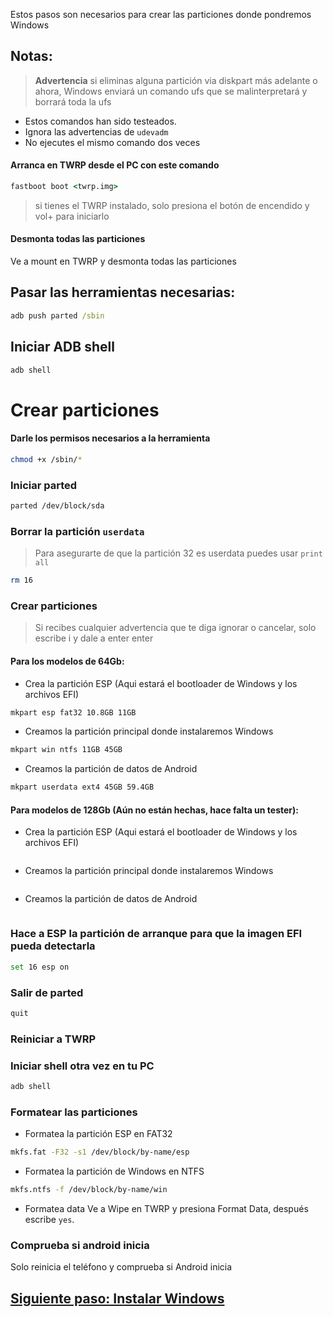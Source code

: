 Estos pasos son necesarios para crear las particiones donde pondremos Windows

## Notas:
> **Advertencia** si eliminas alguna partición via diskpart más adelante o ahora, Windows enviará un comando ufs que se malinterpretará y borrará toda la ufs
- Estos comandos han sido testeados.
- Ignora las advertencias de `udevadm`
- No ejecutes el mismo comando dos veces

#### Arranca en TWRP desde el PC con este comando
```cmd
fastboot boot <twrp.img>
```
> si tienes el TWRP instalado, solo presiona el botón de encendido y vol+ para iniciarlo

#### Desmonta todas las particiones
Ve a mount en TWRP y desmonta todas las particiones

## Pasar las herramientas necesarias:
```cmd
adb push parted /sbin
```

## Iniciar ADB shell
```cmd
adb shell
```

# Crear particiones
#### Darle los permisos necesarios a la herramienta
```sh
chmod +x /sbin/*
```

### Iniciar parted
```sh
parted /dev/block/sda
```

### Borrar la partición `userdata` 
>Para asegurarte de que la partición 32 es userdata puedes usar
>  `print all`
```sh
rm 16
```

### Crear particiones
> Si recibes cualquier advertencia que te diga ignorar o cancelar, solo escribe i y dale a enter enter

#### Para los modelos de 64Gb:

- Crea la partición ESP (Aqui estará el bootloader de Windows y los archivos EFI)
```sh
mkpart esp fat32 10.8GB 11GB
```

- Creamos la partición principal donde instalaremos Windows
```sh
mkpart win ntfs 11GB 45GB 
```

- Creamos la partición de datos de Android
```sh
mkpart userdata ext4 45GB 59.4GB
```


#### Para modelos de 128Gb (Aún no están hechas, hace falta un tester):

- Crea la partición ESP (Aqui estará el bootloader de Windows y los archivos EFI)
```sh

```

- Creamos la partición principal donde instalaremos Windows
```sh

```

- Creamos la partición de datos de Android
```sh

```


### Hace a ESP la partición de arranque para que la imagen EFI pueda detectarla
```sh
set 16 esp on
```

### Salir de parted
```sh
quit
```

### Reiniciar a TWRP

### Iniciar shell otra vez en tu PC
```cmd
adb shell
```

### Formatear las particiones
-  Formatea la partición ESP en FAT32
```sh
mkfs.fat -F32 -s1 /dev/block/by-name/esp
```

-  Formatea la partición de Windows en NTFS
```sh
mkfs.ntfs -f /dev/block/by-name/win
```

- Formatea data
Ve a Wipe en TWRP y presiona Format Data, 
después escribe `yes`.

### Comprueba si android inicia
Solo reinicia el teléfono y comprueba si Android inicia


## [Siguiente paso: Instalar Windows](/guide/Español/2-instalacion-es.md)
